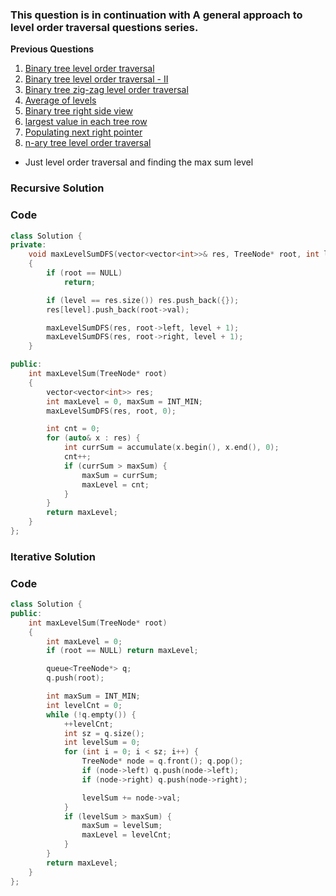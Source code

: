 ### This question is in continuation with **A general approach to level order traversal questions** series.

**Previous Questions**

1. [Binary tree level order traversal](./102_btLevelOrderTraversal.md)
2. [Binary tree level order traversal - II](./107_btLevelOrderTraversalII.md)
3. [Binary tree zig-zag level order traversal](./103_btZigzagLevelOrderTraversal.md)
4. [Average of levels](637_averageOfLevels.md)
5. [Binary tree right side view](./199_binaryTreeRightSideView.md)
6. [largest value in each tree row](./515_findLargestValueInEachTreeRow.md)
7. [Populating next right pointer](./116_populatingNextRightPointer.md)
8. [n-ary tree level order traversal](./429_naryTreeLevelOrderTraversal.md)

-   Just level order traversal and finding the max sum level

### Recursive Solution

### Code

```cpp
class Solution {
private:
    void maxLevelSumDFS(vector<vector<int>>& res, TreeNode* root, int level)
    {
        if (root == NULL)
            return;

        if (level == res.size()) res.push_back({});
        res[level].push_back(root->val);

        maxLevelSumDFS(res, root->left, level + 1);
        maxLevelSumDFS(res, root->right, level + 1);
    }

public:
    int maxLevelSum(TreeNode* root)
    {
        vector<vector<int>> res;
        int maxLevel = 0, maxSum = INT_MIN;
        maxLevelSumDFS(res, root, 0);

        int cnt = 0;
        for (auto& x : res) {
            int currSum = accumulate(x.begin(), x.end(), 0);
            cnt++;
            if (currSum > maxSum) {
                maxSum = currSum;
                maxLevel = cnt;
            }
        }
        return maxLevel;
    }
};
```

### Iterative Solution

### Code

```cpp
class Solution {
public:
    int maxLevelSum(TreeNode* root)
    {
        int maxLevel = 0;
        if (root == NULL) return maxLevel;

        queue<TreeNode*> q;
        q.push(root);

        int maxSum = INT_MIN;
        int levelCnt = 0;
        while (!q.empty()) {
            ++levelCnt;
            int sz = q.size();
            int levelSum = 0;
            for (int i = 0; i < sz; i++) {
                TreeNode* node = q.front(); q.pop();
                if (node->left) q.push(node->left);
                if (node->right) q.push(node->right);

                levelSum += node->val;
            }
            if (levelSum > maxSum) {
                maxSum = levelSum;
                maxLevel = levelCnt;
            }
        }
        return maxLevel;
    }
};
```
